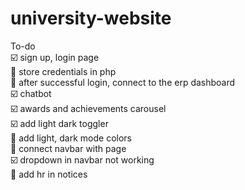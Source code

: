 # university-website
To-do <br>
☑️ sign up, login page <br>
🔳 store credentials in php <br>
🔳 after successful login, connect to the erp dashboard <br>
☑️ chatbot <br>
☑️ awards and achievements carousel <br>
☑️ add light dark toggler <br>
🔳 add light, dark mode colors <br>
🔳 connect navbar with page <br>
☑️ dropdown in navbar not working <br>
🔳 add hr in notices <br>
